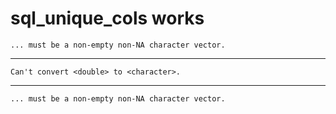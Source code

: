# sql_unique_cols works

    ... must be a non-empty non-NA character vector.

---

    Can't convert <double> to <character>.

---

    ... must be a non-empty non-NA character vector.


